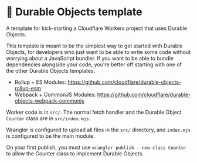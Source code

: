 # 👷 Durable Objects template

A template for kick-starting a Cloudflare Workers project that uses Durable Objects.

This template is meant to be the simplest way to get started with Durable Objects, for developers who just want to be able to write some code without worrying about a JavaScript bundler. If you want to be able to bundle dependencies alongside your code, you're better off starting with one of the other Durable Objects templates:

- Rollup + ES Modules: https://github.com/cloudflare/durable-objects-rollup-esm
- Webpack + CommonJS Modules: https://github.com/cloudflare/durable-objects-webpack-commonjs

Worker code is in `src/`. The normal fetch handler and the Durable Object `Counter` class are in `src/index.mjs`.

Wrangler is configured to upload all files in the `src/` directory, and `index.mjs` is configured to be the main module.

On your first publish, you must use `wrangler publish --new-class Counter` to allow the Counter class to implement Durable Objects.
